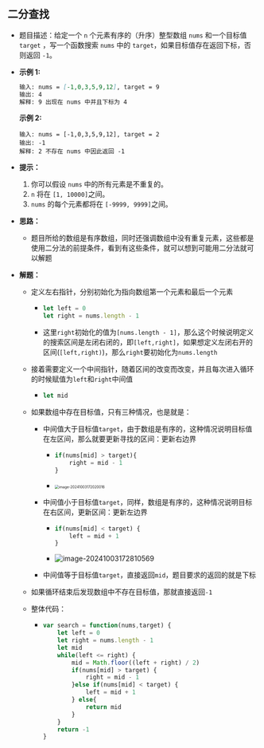 ## 二分查找

- 题目描述：给定一个 `n` 个元素有序的（升序）整型数组 `nums` 和一个目标值 `target` ，写一个函数搜索 `nums` 中的 `target`，如果目标值存在返回下标，否则返回 `-1`。

- **示例 1:**

  ```markdown
  输入: nums = [-1,0,3,5,9,12], target = 9
  输出: 4
  解释: 9 出现在 nums 中并且下标为 4
  ```

  **示例 2:**

  ```
  输入: nums = [-1,0,3,5,9,12], target = 2
  输出: -1
  解释: 2 不存在 nums 中因此返回 -1
  ```

- **提示：**

  1. 你可以假设 `nums` 中的所有元素是不重复的。
  2. `n` 将在 `[1, 10000]`之间。
  3. `nums` 的每个元素都将在 `[-9999, 9999]`之间。

- **思路：**

  - 题目所给的数组是有序数组，同时还强调数组中没有重复元素，这些都是使用二分法的前提条件，看到有这些条件，就可以想到可能用二分法就可以解题

- **解题：**

  - 定义左右指针，分别初始化为指向数组第一个元素和最后一个元素

    - ```js
      let left = 0
      let right = nums.length - 1
      ```

    - 这里`right`初始化的值为`[nums.length - 1]`，那么这个时候说明定义的搜索区间是左闭右闭的，即`[left,right]`，如果想定义左闭右开的区间(`[left,right)`)，那么`right`要初始化为`nums.length`

  - 接着需要定义一个中间指针，随着区间的改变而改变，并且每次进入循环的时候赋值为`left`和`right`中间值

    - ```js
      let mid
      ```

  - 如果数组中存在目标值，只有三种情况，也是就是：

    - 中间值大于目标值`target`，由于数组是有序的，这种情况说明目标值在左区间，那么就要更新寻找的区间：更新右边界

      - ```js
        if(nums[mid] > target){
            right = mid - 1
        }
        ```

      - <img src="E:\0前端\0面经\数据结构与算法\算法笔记\数组\1.png" alt="image-20241003172020016" style="zoom: 50%;" />

    - 中间值小于目标值`target`，同样，数组是有序的，这种情况说明目标在右区间，更新区间：更新左边界

      - ```js
        if(nums[mid] < target) {
            left = mid + 1
        }
        ```

      - ![image-20241003172810569](E:\0前端\0面经\数据结构与算法\算法笔记\数组\2.png)

    - 中间值等于目标值`target`，直接返回`mid`，题目要求的返回的就是下标

  - 如果循环结束后发现数组中不存在目标值，那就直接返回`-1`

  - 整体代码：

    - ```js
      var search = function(nums,target) {
          let left = 0
          let right = nums.length - 1
          let mid
          while(left <= right) {
              mid = Math.floor((left + right) / 2)
              if(nums[mid] > target) {
                  right = mid - 1
              }else if(nums[mid] < target) {
                  left = mid + 1
              } else{
                  return mid 
              }
          }
          return -1
      }
      ```

    